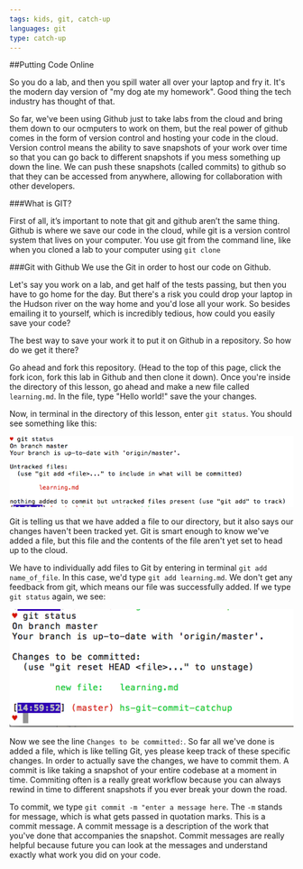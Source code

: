 ```yaml
---
tags: kids, git, catch-up
languages: git
type: catch-up
---
```


##Putting Code Online

So you do a lab, and then you spill water all over your laptop and fry it. It's the modern day version of "my dog ate my homework". Good thing the tech industry has thought of that. 

So far, we've been using Github just to take labs from the cloud and bring them down to our ocmputers to work on them, but the real power of github comes in the form of version control and hosting your code in the cloud. Version control means the ability to save snapshots of your work over time so that you can go back to different snapshots if you mess something up down the line. We can push these snapshots (called commits) to github so that they can be accessed from anywhere, allowing for collaboration with other developers.


###What is GIT?

First of all, it’s important to note that git and github aren’t the same thing. Github is where we save our code in the cloud, while git is a version control system that lives on your computer. You use git from the command line, like when you cloned a lab to your computer using `git clone`


###Git with Github
We use the Git in order to host our code on Github.

Let's say you work on a lab, and get half of the tests passing, but then you have to go home for the day. But there's a risk you could drop your laptop in the Hudson river on the way home and you'd lose all your work. So besides emailing it to yourself, which is incredibly tedious, how could you easily save your code?


The best way to save your work it to put it on Github in a repository. So how do we get it there?

Go ahead and fork this repository. (Head to the top of this page, click the fork icon, fork this lab in Github and then clone it down).
Once you're inside the directory of this lesson, go ahead and make a new file called `learning.md`. In the file, type "Hello world!" save the your changes.

Now, in terminal in the directory of this lesson, enter `git status`. You should see something like this:

![IMAGE](git_status.png)

Git is telling us that we have added a file to our directory, but it also says our changes haven't been tracked yet. Git is smart enough to know we've added a file, but this file and the contents of the file aren't yet set to head up to the cloud.

We have to individually add files to Git by entering in terminal `git add name_of_file`. In this case, we'd type `git add learning.md`. We don't get any feedback from git, which means our file was successfully added. If we type `git status` again, we see:

![IMAGE](git_add.png)

Now we see the line `Changes to be committed:`. So far all we've done is added a file, which is like telling Git, yes please keep track of these specific changes. In order to actually save the changes, we have to commit them. A commit is like taking a snapshot of your entire codebase at a moment in time. Commiting often is a really great workflow because you can always rewind in time to different snapshots if you ever break your down the road.

To commit, we type `git commit -m "enter a message here`. The `-m` stands for message, which is what gets passed in quotation marks. This is a commit message. A commit message is a description of the work that you've done that accompanies the snapshot. Commit messages are really helpful because future you can look at the messages and understand exactly what work you did on your code.